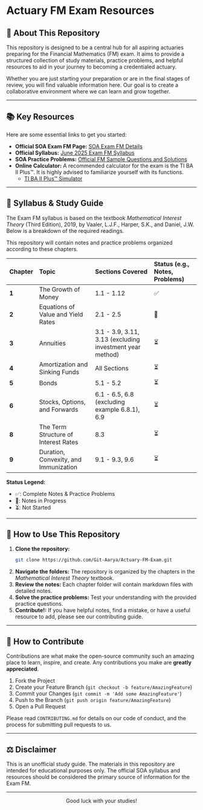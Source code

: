 # Actuary FM Exam Resources

## 🎯 About This Repository

This repository is designed to be a central hub for all aspiring actuaries preparing for the Financial Mathematics (FM) exam. It aims to provide a structured collection of study materials, practice problems, and helpful resources to aid in your journey to becoming a credentialed actuary.

Whether you are just starting your preparation or are in the final stages of review, you will find valuable information here. Our goal is to create a collaborative environment where we can learn and grow together.

---

## 📚 Key Resources

Here are some essential links to get you started:

* **Official SOA Exam FM Page:** [SOA Exam FM Details](https://www.soa.org/education/exam-req/edu-exam-fm-detail/)
* **Official Syllabus:** [June 2025 Exam FM Syllabus](https://www.soa.org/498de0/globalassets/assets/files/edu/2025/spring/syllabi/2025-06-exam-fm-syllabus.pdf)
* **SOA Practice Problems:** [Official FM Sample Questions and Solutions](https://www.soa.org/education/exam-req/edu-exam-fm-detail/edu-exam-fm-sample-quest/)
* **Online Calculator:** A recommended calculator for the exam is the TI BA II Plus™. It is highly advised to familiarize yourself with its functions.
    * [TI BA II Plus™ Simulator](https://www.in2013dollars.com/Financial-Calculators/BA-II-Plus-Financial-Calculator)

---

## 📖 Syllabus & Study Guide

The Exam FM syllabus is based on the textbook *Mathematical Interest Theory* (Third Edition), 2019, by Vaaler, L.J.F., Harper, S.K., and Daniel, J.W. Below is a breakdown of the required readings.

This repository will contain notes and practice problems organized according to these chapters.

| Chapter | Topic | Sections Covered | Status (e.g., Notes, Problems) |
| :--- | :--- | :--- | :--- |
| **1** | The Growth of Money | 1.1 - 1.12 | ✅ |
| **2** | Equations of Value and Yield Rates | 2.1 - 2.5 | 📝 |
| **3** | Annuities | 3.1 - 3.9, 3.11, 3.13 (excluding investment year method) | ⏳ |
| **4** | Amortization and Sinking Funds | All Sections | ⏳ |
| **5** | Bonds | 5.1 - 5.2 | ⏳ |
| **6** | Stocks, Options, and Forwards | 6.1 - 6.5, 6.8 (excluding example 6.8.1), 6.9 | ⏳ |
| **8** | The Term Structure of Interest Rates | 8.3 | ⏳ |
| **9** | Duration, Convexity, and Immunization | 9.1 - 9.3, 9.6 | ⏳ |

**Status Legend:**
* ✅: Complete Notes & Practice Problems
* 📝: Notes in Progress
* ⏳: Not Started

---

## 🚀 How to Use This Repository

1.  **Clone the repository:**
    ```bash
    git clone https://github.com/Git-Aarya/Actuary-FM-Exam.git
    ```
2.  **Navigate the folders:** The repository is organized by the chapters in the *Mathematical Interest Theory* textbook.
3.  **Review the notes:** Each chapter folder will contain markdown files with detailed notes.
4.  **Solve the practice problems:** Test your understanding with the provided practice questions.
5.  **Contribute!:** If you have helpful notes, find a mistake, or have a useful resource to add, please see our contributing guide.

---

## 🤝 How to Contribute

Contributions are what make the open-source community such an amazing place to learn, inspire, and create. Any contributions you make are **greatly appreciated**.

1.  Fork the Project
2.  Create your Feature Branch (`git checkout -b feature/AmazingFeature`)
3.  Commit your Changes (`git commit -m 'Add some AmazingFeature'`)
4.  Push to the Branch (`git push origin feature/AmazingFeature`)
5.  Open a Pull Request

Please read `CONTRIBUTING.md` for details on our code of conduct, and the process for submitting pull requests to us.

---

## ⚖️ Disclaimer

This is an unofficial study guide. The materials in this repository are intended for educational purposes only. The official SOA syllabus and resources should be considered the primary source of information for the Exam FM.

---

<p align="center">
  Good luck with your studies!
</p>
